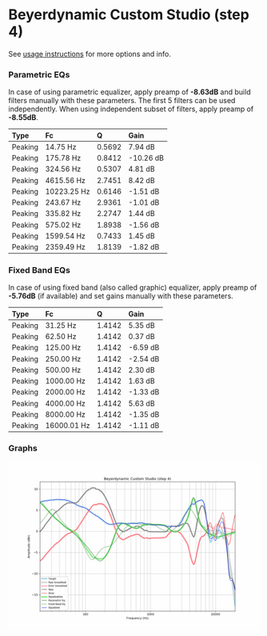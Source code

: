 # Beyerdynamic Custom Studio (step 4)
See [usage instructions](https://github.com/jaakkopasanen/AutoEq#usage) for more options and info.

### Parametric EQs
In case of using parametric equalizer, apply preamp of **-8.63dB** and build filters manually
with these parameters. The first 5 filters can be used independently.
When using independent subset of filters, apply preamp of **-8.55dB**.

| Type    | Fc          |      Q | Gain      |
|:--------|:------------|:-------|:----------|
| Peaking | 14.75 Hz    | 0.5692 | 7.94 dB   |
| Peaking | 175.78 Hz   | 0.8412 | -10.26 dB |
| Peaking | 324.56 Hz   | 0.5307 | 4.81 dB   |
| Peaking | 4615.56 Hz  | 2.7451 | 8.42 dB   |
| Peaking | 10223.25 Hz | 0.6146 | -1.51 dB  |
| Peaking | 243.67 Hz   | 2.9361 | -1.01 dB  |
| Peaking | 335.82 Hz   | 2.2747 | 1.44 dB   |
| Peaking | 575.02 Hz   | 1.8938 | -1.56 dB  |
| Peaking | 1599.54 Hz  | 0.7433 | 1.45 dB   |
| Peaking | 2359.49 Hz  | 1.8139 | -1.82 dB  |

### Fixed Band EQs
In case of using fixed band (also called graphic) equalizer, apply preamp of **-5.76dB**
(if available) and set gains manually with these parameters.

| Type    | Fc          |      Q | Gain     |
|:--------|:------------|:-------|:---------|
| Peaking | 31.25 Hz    | 1.4142 | 5.35 dB  |
| Peaking | 62.50 Hz    | 1.4142 | 0.37 dB  |
| Peaking | 125.00 Hz   | 1.4142 | -6.59 dB |
| Peaking | 250.00 Hz   | 1.4142 | -2.54 dB |
| Peaking | 500.00 Hz   | 1.4142 | 2.30 dB  |
| Peaking | 1000.00 Hz  | 1.4142 | 1.63 dB  |
| Peaking | 2000.00 Hz  | 1.4142 | -1.33 dB |
| Peaking | 4000.00 Hz  | 1.4142 | 5.63 dB  |
| Peaking | 8000.00 Hz  | 1.4142 | -1.35 dB |
| Peaking | 16000.01 Hz | 1.4142 | -1.11 dB |

### Graphs
![](./Beyerdynamic%20Custom%20Studio%20(step%204).png)